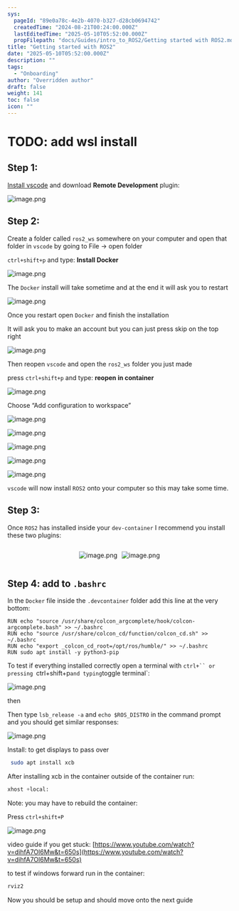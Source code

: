 ```yaml
---
sys:
  pageId: "89e0a78c-4e2b-4070-b327-d28cb0694742"
  createdTime: "2024-08-21T00:24:00.000Z"
  lastEditedTime: "2025-05-10T05:52:00.000Z"
  propFilepath: "docs/Guides/intro_to_ROS2/Getting started with ROS2.md"
title: "Getting started with ROS2"
date: "2025-05-10T05:52:00.000Z"
description: ""
tags:
  - "Onboarding"
author: "Overridden author"
draft: false
weight: 141
toc: false
icon: ""
---
```


# TODO: add wsl install

## Step 1:

[Install vscode](https://code.visualstudio.com/download) and download **Remote Development** plugin:

![image.png](https://prod-files-secure.s3.us-west-2.amazonaws.com/d518164a-d88e-44d1-a4ee-3adb3bd8bce0/efb52993-1881-4a40-b95e-6f020334f022/image.png?X-Amz-Algorithm=AWS4-HMAC-SHA256&X-Amz-Content-Sha256=UNSIGNED-PAYLOAD&X-Amz-Credential=ASIAZI2LB466SMZ34C5T%2F20250526%2Fus-west-2%2Fs3%2Faws4_request&X-Amz-Date=20250526T061349Z&X-Amz-Expires=3600&X-Amz-Security-Token=IQoJb3JpZ2luX2VjEHUaCXVzLXdlc3QtMiJGMEQCIA%2FQvXOjn9VNjjy%2Fmj1827mVtkYCHtEoiyRw43QZ739mAiBYM0MMvjw4QW5yA3XxNkOYh%2BlINz8Hlvpm%2B8okBAlgfyr%2FAwg%2BEAAaDDYzNzQyMzE4MzgwNSIMzXhy8wHYSGJ7ZKgiKtwDtunnC79Av3m39e13Z5y4AgKyDXnVMAfSrrkU6j0UDhzp2IwK9GMk4vxDQrPT4rwczd8lGHWO82l9o05%2BAMRw5ulrFAbJhXTvJqFtPUTK5jsQxAkpXdBe5uqIY8N9zO%2BaClj3fILEFkuS4bZqhz6cFa2hIn1s%2BNnzlp3t3ziJOPu%2FK4n9sB6%2Fq16ilukyx8JPyi5fpaOd8t1uN8qTN1enInw%2BT346Bs%2BSUAI3DCdQTYo%2B9PcS8Zk931BL4gOl4shUyJ1s65aL41mfl%2Ble3AHkpeclJ4lZWQrRoiJtiIIoxysIy6SqYvVmdJpFhfX1%2BlvyRm6PY1QvMe%2FGEPBk0o0WxkxEkpSzt0xlmolngUEyPg5Ho2IQuCmRc6K8T2916AC%2F1D72WgtWDpldPm2W3RnVkmXXq%2FmW9dr7CCyY8YTZ8UGsrXA%2BxnethrUPXoXtoDcNhyUCpGzobVzeIJVlaxqUeE2njcblnY4KuWrcFgPhxM2AIMWt0%2BKwD%2BSqCDiuzJ%2BqtUbyFjiah7IHBYdpcUHJgPLCNfwc0xyikduZPEDy6HvFOMKDNZr27t5EjzPVHio66%2BYDr5QlwRwVBSoQkQcTumNI4JJZkiRwda5Ugixf3b3ladM4qXGDWJoz1mMw7%2BTPwQY6pgFU%2FuvcscKk9YjmBflKHCeaXUK%2FzrgZg69dUXWF9E6o0dz4%2B3xDTPjEO0Pe2Vn%2BEq5oi%2BElhECWZbrYpDlCQZOEa%2FgXy7QGaoCy7nbQlcM8kmdl7w6BLU3%2FIeGOAQ9xh3pi3%2BJh5W9E%2Fg3tWDsrtY2vs4u%2FDE5vdhPIjPca4FnsV%2FSKkavCCkpsMPggu9O55PS%2BsbyngvtJxexRtHv6DsBIxw6aQ1cp&X-Amz-Signature=7339479856c04e9b365b98e60a5bb160764ecf37bc34a638f269ba987f2e7a49&X-Amz-SignedHeaders=host&x-id=GetObject)

## Step 2:

Create a folder called `ros2_ws` somewhere on your computer and open that folder in `vscode` by going to File → open folder 

`ctrl+shift+p` and type: **Install Docker**

![image.png](https://prod-files-secure.s3.us-west-2.amazonaws.com/d518164a-d88e-44d1-a4ee-3adb3bd8bce0/2269dc0e-1cd5-47ff-bceb-c04ad9b2eab0/image.png?X-Amz-Algorithm=AWS4-HMAC-SHA256&X-Amz-Content-Sha256=UNSIGNED-PAYLOAD&X-Amz-Credential=ASIAZI2LB466SMZ34C5T%2F20250526%2Fus-west-2%2Fs3%2Faws4_request&X-Amz-Date=20250526T061349Z&X-Amz-Expires=3600&X-Amz-Security-Token=IQoJb3JpZ2luX2VjEHUaCXVzLXdlc3QtMiJGMEQCIA%2FQvXOjn9VNjjy%2Fmj1827mVtkYCHtEoiyRw43QZ739mAiBYM0MMvjw4QW5yA3XxNkOYh%2BlINz8Hlvpm%2B8okBAlgfyr%2FAwg%2BEAAaDDYzNzQyMzE4MzgwNSIMzXhy8wHYSGJ7ZKgiKtwDtunnC79Av3m39e13Z5y4AgKyDXnVMAfSrrkU6j0UDhzp2IwK9GMk4vxDQrPT4rwczd8lGHWO82l9o05%2BAMRw5ulrFAbJhXTvJqFtPUTK5jsQxAkpXdBe5uqIY8N9zO%2BaClj3fILEFkuS4bZqhz6cFa2hIn1s%2BNnzlp3t3ziJOPu%2FK4n9sB6%2Fq16ilukyx8JPyi5fpaOd8t1uN8qTN1enInw%2BT346Bs%2BSUAI3DCdQTYo%2B9PcS8Zk931BL4gOl4shUyJ1s65aL41mfl%2Ble3AHkpeclJ4lZWQrRoiJtiIIoxysIy6SqYvVmdJpFhfX1%2BlvyRm6PY1QvMe%2FGEPBk0o0WxkxEkpSzt0xlmolngUEyPg5Ho2IQuCmRc6K8T2916AC%2F1D72WgtWDpldPm2W3RnVkmXXq%2FmW9dr7CCyY8YTZ8UGsrXA%2BxnethrUPXoXtoDcNhyUCpGzobVzeIJVlaxqUeE2njcblnY4KuWrcFgPhxM2AIMWt0%2BKwD%2BSqCDiuzJ%2BqtUbyFjiah7IHBYdpcUHJgPLCNfwc0xyikduZPEDy6HvFOMKDNZr27t5EjzPVHio66%2BYDr5QlwRwVBSoQkQcTumNI4JJZkiRwda5Ugixf3b3ladM4qXGDWJoz1mMw7%2BTPwQY6pgFU%2FuvcscKk9YjmBflKHCeaXUK%2FzrgZg69dUXWF9E6o0dz4%2B3xDTPjEO0Pe2Vn%2BEq5oi%2BElhECWZbrYpDlCQZOEa%2FgXy7QGaoCy7nbQlcM8kmdl7w6BLU3%2FIeGOAQ9xh3pi3%2BJh5W9E%2Fg3tWDsrtY2vs4u%2FDE5vdhPIjPca4FnsV%2FSKkavCCkpsMPggu9O55PS%2BsbyngvtJxexRtHv6DsBIxw6aQ1cp&X-Amz-Signature=2cc16e3acdb34bdb3c764ba3f0761d8eebc177aba53e83d9c3b1a5f5e0177869&X-Amz-SignedHeaders=host&x-id=GetObject)

The `Docker` install will take sometime and at the end it will ask you to restart

![image.png](https://prod-files-secure.s3.us-west-2.amazonaws.com/d518164a-d88e-44d1-a4ee-3adb3bd8bce0/ed233f78-be33-4b1f-b89c-9c346c0e961e/image.png?X-Amz-Algorithm=AWS4-HMAC-SHA256&X-Amz-Content-Sha256=UNSIGNED-PAYLOAD&X-Amz-Credential=ASIAZI2LB466SMZ34C5T%2F20250526%2Fus-west-2%2Fs3%2Faws4_request&X-Amz-Date=20250526T061349Z&X-Amz-Expires=3600&X-Amz-Security-Token=IQoJb3JpZ2luX2VjEHUaCXVzLXdlc3QtMiJGMEQCIA%2FQvXOjn9VNjjy%2Fmj1827mVtkYCHtEoiyRw43QZ739mAiBYM0MMvjw4QW5yA3XxNkOYh%2BlINz8Hlvpm%2B8okBAlgfyr%2FAwg%2BEAAaDDYzNzQyMzE4MzgwNSIMzXhy8wHYSGJ7ZKgiKtwDtunnC79Av3m39e13Z5y4AgKyDXnVMAfSrrkU6j0UDhzp2IwK9GMk4vxDQrPT4rwczd8lGHWO82l9o05%2BAMRw5ulrFAbJhXTvJqFtPUTK5jsQxAkpXdBe5uqIY8N9zO%2BaClj3fILEFkuS4bZqhz6cFa2hIn1s%2BNnzlp3t3ziJOPu%2FK4n9sB6%2Fq16ilukyx8JPyi5fpaOd8t1uN8qTN1enInw%2BT346Bs%2BSUAI3DCdQTYo%2B9PcS8Zk931BL4gOl4shUyJ1s65aL41mfl%2Ble3AHkpeclJ4lZWQrRoiJtiIIoxysIy6SqYvVmdJpFhfX1%2BlvyRm6PY1QvMe%2FGEPBk0o0WxkxEkpSzt0xlmolngUEyPg5Ho2IQuCmRc6K8T2916AC%2F1D72WgtWDpldPm2W3RnVkmXXq%2FmW9dr7CCyY8YTZ8UGsrXA%2BxnethrUPXoXtoDcNhyUCpGzobVzeIJVlaxqUeE2njcblnY4KuWrcFgPhxM2AIMWt0%2BKwD%2BSqCDiuzJ%2BqtUbyFjiah7IHBYdpcUHJgPLCNfwc0xyikduZPEDy6HvFOMKDNZr27t5EjzPVHio66%2BYDr5QlwRwVBSoQkQcTumNI4JJZkiRwda5Ugixf3b3ladM4qXGDWJoz1mMw7%2BTPwQY6pgFU%2FuvcscKk9YjmBflKHCeaXUK%2FzrgZg69dUXWF9E6o0dz4%2B3xDTPjEO0Pe2Vn%2BEq5oi%2BElhECWZbrYpDlCQZOEa%2FgXy7QGaoCy7nbQlcM8kmdl7w6BLU3%2FIeGOAQ9xh3pi3%2BJh5W9E%2Fg3tWDsrtY2vs4u%2FDE5vdhPIjPca4FnsV%2FSKkavCCkpsMPggu9O55PS%2BsbyngvtJxexRtHv6DsBIxw6aQ1cp&X-Amz-Signature=19f6cb6982edf097f8e4d1fc7c3e5721aca8b5a288fd3799aa1dddb7ac261e97&X-Amz-SignedHeaders=host&x-id=GetObject)

Once you restart open `Docker` and finish the installation

It will ask you to make an account but you can just press skip on the top right

![image.png](https://prod-files-secure.s3.us-west-2.amazonaws.com/d518164a-d88e-44d1-a4ee-3adb3bd8bce0/21010ad9-1659-4fd9-9f59-9932a09b2a3d/image.png?X-Amz-Algorithm=AWS4-HMAC-SHA256&X-Amz-Content-Sha256=UNSIGNED-PAYLOAD&X-Amz-Credential=ASIAZI2LB466SMZ34C5T%2F20250526%2Fus-west-2%2Fs3%2Faws4_request&X-Amz-Date=20250526T061349Z&X-Amz-Expires=3600&X-Amz-Security-Token=IQoJb3JpZ2luX2VjEHUaCXVzLXdlc3QtMiJGMEQCIA%2FQvXOjn9VNjjy%2Fmj1827mVtkYCHtEoiyRw43QZ739mAiBYM0MMvjw4QW5yA3XxNkOYh%2BlINz8Hlvpm%2B8okBAlgfyr%2FAwg%2BEAAaDDYzNzQyMzE4MzgwNSIMzXhy8wHYSGJ7ZKgiKtwDtunnC79Av3m39e13Z5y4AgKyDXnVMAfSrrkU6j0UDhzp2IwK9GMk4vxDQrPT4rwczd8lGHWO82l9o05%2BAMRw5ulrFAbJhXTvJqFtPUTK5jsQxAkpXdBe5uqIY8N9zO%2BaClj3fILEFkuS4bZqhz6cFa2hIn1s%2BNnzlp3t3ziJOPu%2FK4n9sB6%2Fq16ilukyx8JPyi5fpaOd8t1uN8qTN1enInw%2BT346Bs%2BSUAI3DCdQTYo%2B9PcS8Zk931BL4gOl4shUyJ1s65aL41mfl%2Ble3AHkpeclJ4lZWQrRoiJtiIIoxysIy6SqYvVmdJpFhfX1%2BlvyRm6PY1QvMe%2FGEPBk0o0WxkxEkpSzt0xlmolngUEyPg5Ho2IQuCmRc6K8T2916AC%2F1D72WgtWDpldPm2W3RnVkmXXq%2FmW9dr7CCyY8YTZ8UGsrXA%2BxnethrUPXoXtoDcNhyUCpGzobVzeIJVlaxqUeE2njcblnY4KuWrcFgPhxM2AIMWt0%2BKwD%2BSqCDiuzJ%2BqtUbyFjiah7IHBYdpcUHJgPLCNfwc0xyikduZPEDy6HvFOMKDNZr27t5EjzPVHio66%2BYDr5QlwRwVBSoQkQcTumNI4JJZkiRwda5Ugixf3b3ladM4qXGDWJoz1mMw7%2BTPwQY6pgFU%2FuvcscKk9YjmBflKHCeaXUK%2FzrgZg69dUXWF9E6o0dz4%2B3xDTPjEO0Pe2Vn%2BEq5oi%2BElhECWZbrYpDlCQZOEa%2FgXy7QGaoCy7nbQlcM8kmdl7w6BLU3%2FIeGOAQ9xh3pi3%2BJh5W9E%2Fg3tWDsrtY2vs4u%2FDE5vdhPIjPca4FnsV%2FSKkavCCkpsMPggu9O55PS%2BsbyngvtJxexRtHv6DsBIxw6aQ1cp&X-Amz-Signature=274db47704063a9cc8e7408c115b0b68a7c2418c7d7b94c5590bf368d67e2452&X-Amz-SignedHeaders=host&x-id=GetObject)

Then reopen `vscode` and open the `ros2_ws` folder you just made

press `ctrl+shift+p` and type: **reopen in container**

![image.png](https://prod-files-secure.s3.us-west-2.amazonaws.com/d518164a-d88e-44d1-a4ee-3adb3bd8bce0/4e93b8c2-41ad-488c-8095-c74205196118/image.png?X-Amz-Algorithm=AWS4-HMAC-SHA256&X-Amz-Content-Sha256=UNSIGNED-PAYLOAD&X-Amz-Credential=ASIAZI2LB466SMZ34C5T%2F20250526%2Fus-west-2%2Fs3%2Faws4_request&X-Amz-Date=20250526T061349Z&X-Amz-Expires=3600&X-Amz-Security-Token=IQoJb3JpZ2luX2VjEHUaCXVzLXdlc3QtMiJGMEQCIA%2FQvXOjn9VNjjy%2Fmj1827mVtkYCHtEoiyRw43QZ739mAiBYM0MMvjw4QW5yA3XxNkOYh%2BlINz8Hlvpm%2B8okBAlgfyr%2FAwg%2BEAAaDDYzNzQyMzE4MzgwNSIMzXhy8wHYSGJ7ZKgiKtwDtunnC79Av3m39e13Z5y4AgKyDXnVMAfSrrkU6j0UDhzp2IwK9GMk4vxDQrPT4rwczd8lGHWO82l9o05%2BAMRw5ulrFAbJhXTvJqFtPUTK5jsQxAkpXdBe5uqIY8N9zO%2BaClj3fILEFkuS4bZqhz6cFa2hIn1s%2BNnzlp3t3ziJOPu%2FK4n9sB6%2Fq16ilukyx8JPyi5fpaOd8t1uN8qTN1enInw%2BT346Bs%2BSUAI3DCdQTYo%2B9PcS8Zk931BL4gOl4shUyJ1s65aL41mfl%2Ble3AHkpeclJ4lZWQrRoiJtiIIoxysIy6SqYvVmdJpFhfX1%2BlvyRm6PY1QvMe%2FGEPBk0o0WxkxEkpSzt0xlmolngUEyPg5Ho2IQuCmRc6K8T2916AC%2F1D72WgtWDpldPm2W3RnVkmXXq%2FmW9dr7CCyY8YTZ8UGsrXA%2BxnethrUPXoXtoDcNhyUCpGzobVzeIJVlaxqUeE2njcblnY4KuWrcFgPhxM2AIMWt0%2BKwD%2BSqCDiuzJ%2BqtUbyFjiah7IHBYdpcUHJgPLCNfwc0xyikduZPEDy6HvFOMKDNZr27t5EjzPVHio66%2BYDr5QlwRwVBSoQkQcTumNI4JJZkiRwda5Ugixf3b3ladM4qXGDWJoz1mMw7%2BTPwQY6pgFU%2FuvcscKk9YjmBflKHCeaXUK%2FzrgZg69dUXWF9E6o0dz4%2B3xDTPjEO0Pe2Vn%2BEq5oi%2BElhECWZbrYpDlCQZOEa%2FgXy7QGaoCy7nbQlcM8kmdl7w6BLU3%2FIeGOAQ9xh3pi3%2BJh5W9E%2Fg3tWDsrtY2vs4u%2FDE5vdhPIjPca4FnsV%2FSKkavCCkpsMPggu9O55PS%2BsbyngvtJxexRtHv6DsBIxw6aQ1cp&X-Amz-Signature=89e3af8950fc03f0ffb979e7062744e536198509b54bbe0b32613fe861f29690&X-Amz-SignedHeaders=host&x-id=GetObject)

Choose “Add configuration to workspace”

![image.png](https://prod-files-secure.s3.us-west-2.amazonaws.com/d518164a-d88e-44d1-a4ee-3adb3bd8bce0/9560b282-5060-4989-ba37-97e7b2c22476/image.png?X-Amz-Algorithm=AWS4-HMAC-SHA256&X-Amz-Content-Sha256=UNSIGNED-PAYLOAD&X-Amz-Credential=ASIAZI2LB466SMZ34C5T%2F20250526%2Fus-west-2%2Fs3%2Faws4_request&X-Amz-Date=20250526T061349Z&X-Amz-Expires=3600&X-Amz-Security-Token=IQoJb3JpZ2luX2VjEHUaCXVzLXdlc3QtMiJGMEQCIA%2FQvXOjn9VNjjy%2Fmj1827mVtkYCHtEoiyRw43QZ739mAiBYM0MMvjw4QW5yA3XxNkOYh%2BlINz8Hlvpm%2B8okBAlgfyr%2FAwg%2BEAAaDDYzNzQyMzE4MzgwNSIMzXhy8wHYSGJ7ZKgiKtwDtunnC79Av3m39e13Z5y4AgKyDXnVMAfSrrkU6j0UDhzp2IwK9GMk4vxDQrPT4rwczd8lGHWO82l9o05%2BAMRw5ulrFAbJhXTvJqFtPUTK5jsQxAkpXdBe5uqIY8N9zO%2BaClj3fILEFkuS4bZqhz6cFa2hIn1s%2BNnzlp3t3ziJOPu%2FK4n9sB6%2Fq16ilukyx8JPyi5fpaOd8t1uN8qTN1enInw%2BT346Bs%2BSUAI3DCdQTYo%2B9PcS8Zk931BL4gOl4shUyJ1s65aL41mfl%2Ble3AHkpeclJ4lZWQrRoiJtiIIoxysIy6SqYvVmdJpFhfX1%2BlvyRm6PY1QvMe%2FGEPBk0o0WxkxEkpSzt0xlmolngUEyPg5Ho2IQuCmRc6K8T2916AC%2F1D72WgtWDpldPm2W3RnVkmXXq%2FmW9dr7CCyY8YTZ8UGsrXA%2BxnethrUPXoXtoDcNhyUCpGzobVzeIJVlaxqUeE2njcblnY4KuWrcFgPhxM2AIMWt0%2BKwD%2BSqCDiuzJ%2BqtUbyFjiah7IHBYdpcUHJgPLCNfwc0xyikduZPEDy6HvFOMKDNZr27t5EjzPVHio66%2BYDr5QlwRwVBSoQkQcTumNI4JJZkiRwda5Ugixf3b3ladM4qXGDWJoz1mMw7%2BTPwQY6pgFU%2FuvcscKk9YjmBflKHCeaXUK%2FzrgZg69dUXWF9E6o0dz4%2B3xDTPjEO0Pe2Vn%2BEq5oi%2BElhECWZbrYpDlCQZOEa%2FgXy7QGaoCy7nbQlcM8kmdl7w6BLU3%2FIeGOAQ9xh3pi3%2BJh5W9E%2Fg3tWDsrtY2vs4u%2FDE5vdhPIjPca4FnsV%2FSKkavCCkpsMPggu9O55PS%2BsbyngvtJxexRtHv6DsBIxw6aQ1cp&X-Amz-Signature=348f3c43c19f6c5e45c7ac35dff87b7e91be6e944665ff976777474d9e14bb5d&X-Amz-SignedHeaders=host&x-id=GetObject)

![image.png](https://prod-files-secure.s3.us-west-2.amazonaws.com/d518164a-d88e-44d1-a4ee-3adb3bd8bce0/2ee63f81-886b-48e8-a553-dc6e5eac99e4/image.png?X-Amz-Algorithm=AWS4-HMAC-SHA256&X-Amz-Content-Sha256=UNSIGNED-PAYLOAD&X-Amz-Credential=ASIAZI2LB466SMZ34C5T%2F20250526%2Fus-west-2%2Fs3%2Faws4_request&X-Amz-Date=20250526T061349Z&X-Amz-Expires=3600&X-Amz-Security-Token=IQoJb3JpZ2luX2VjEHUaCXVzLXdlc3QtMiJGMEQCIA%2FQvXOjn9VNjjy%2Fmj1827mVtkYCHtEoiyRw43QZ739mAiBYM0MMvjw4QW5yA3XxNkOYh%2BlINz8Hlvpm%2B8okBAlgfyr%2FAwg%2BEAAaDDYzNzQyMzE4MzgwNSIMzXhy8wHYSGJ7ZKgiKtwDtunnC79Av3m39e13Z5y4AgKyDXnVMAfSrrkU6j0UDhzp2IwK9GMk4vxDQrPT4rwczd8lGHWO82l9o05%2BAMRw5ulrFAbJhXTvJqFtPUTK5jsQxAkpXdBe5uqIY8N9zO%2BaClj3fILEFkuS4bZqhz6cFa2hIn1s%2BNnzlp3t3ziJOPu%2FK4n9sB6%2Fq16ilukyx8JPyi5fpaOd8t1uN8qTN1enInw%2BT346Bs%2BSUAI3DCdQTYo%2B9PcS8Zk931BL4gOl4shUyJ1s65aL41mfl%2Ble3AHkpeclJ4lZWQrRoiJtiIIoxysIy6SqYvVmdJpFhfX1%2BlvyRm6PY1QvMe%2FGEPBk0o0WxkxEkpSzt0xlmolngUEyPg5Ho2IQuCmRc6K8T2916AC%2F1D72WgtWDpldPm2W3RnVkmXXq%2FmW9dr7CCyY8YTZ8UGsrXA%2BxnethrUPXoXtoDcNhyUCpGzobVzeIJVlaxqUeE2njcblnY4KuWrcFgPhxM2AIMWt0%2BKwD%2BSqCDiuzJ%2BqtUbyFjiah7IHBYdpcUHJgPLCNfwc0xyikduZPEDy6HvFOMKDNZr27t5EjzPVHio66%2BYDr5QlwRwVBSoQkQcTumNI4JJZkiRwda5Ugixf3b3ladM4qXGDWJoz1mMw7%2BTPwQY6pgFU%2FuvcscKk9YjmBflKHCeaXUK%2FzrgZg69dUXWF9E6o0dz4%2B3xDTPjEO0Pe2Vn%2BEq5oi%2BElhECWZbrYpDlCQZOEa%2FgXy7QGaoCy7nbQlcM8kmdl7w6BLU3%2FIeGOAQ9xh3pi3%2BJh5W9E%2Fg3tWDsrtY2vs4u%2FDE5vdhPIjPca4FnsV%2FSKkavCCkpsMPggu9O55PS%2BsbyngvtJxexRtHv6DsBIxw6aQ1cp&X-Amz-Signature=ce21d2c4737a730cab687b8e64e53297909f0af113a29fb201193b5dbf4bd2e2&X-Amz-SignedHeaders=host&x-id=GetObject)

![image.png](https://prod-files-secure.s3.us-west-2.amazonaws.com/d518164a-d88e-44d1-a4ee-3adb3bd8bce0/ae1580b2-b048-407e-aed9-b584224a7a04/image.png?X-Amz-Algorithm=AWS4-HMAC-SHA256&X-Amz-Content-Sha256=UNSIGNED-PAYLOAD&X-Amz-Credential=ASIAZI2LB466SMZ34C5T%2F20250526%2Fus-west-2%2Fs3%2Faws4_request&X-Amz-Date=20250526T061349Z&X-Amz-Expires=3600&X-Amz-Security-Token=IQoJb3JpZ2luX2VjEHUaCXVzLXdlc3QtMiJGMEQCIA%2FQvXOjn9VNjjy%2Fmj1827mVtkYCHtEoiyRw43QZ739mAiBYM0MMvjw4QW5yA3XxNkOYh%2BlINz8Hlvpm%2B8okBAlgfyr%2FAwg%2BEAAaDDYzNzQyMzE4MzgwNSIMzXhy8wHYSGJ7ZKgiKtwDtunnC79Av3m39e13Z5y4AgKyDXnVMAfSrrkU6j0UDhzp2IwK9GMk4vxDQrPT4rwczd8lGHWO82l9o05%2BAMRw5ulrFAbJhXTvJqFtPUTK5jsQxAkpXdBe5uqIY8N9zO%2BaClj3fILEFkuS4bZqhz6cFa2hIn1s%2BNnzlp3t3ziJOPu%2FK4n9sB6%2Fq16ilukyx8JPyi5fpaOd8t1uN8qTN1enInw%2BT346Bs%2BSUAI3DCdQTYo%2B9PcS8Zk931BL4gOl4shUyJ1s65aL41mfl%2Ble3AHkpeclJ4lZWQrRoiJtiIIoxysIy6SqYvVmdJpFhfX1%2BlvyRm6PY1QvMe%2FGEPBk0o0WxkxEkpSzt0xlmolngUEyPg5Ho2IQuCmRc6K8T2916AC%2F1D72WgtWDpldPm2W3RnVkmXXq%2FmW9dr7CCyY8YTZ8UGsrXA%2BxnethrUPXoXtoDcNhyUCpGzobVzeIJVlaxqUeE2njcblnY4KuWrcFgPhxM2AIMWt0%2BKwD%2BSqCDiuzJ%2BqtUbyFjiah7IHBYdpcUHJgPLCNfwc0xyikduZPEDy6HvFOMKDNZr27t5EjzPVHio66%2BYDr5QlwRwVBSoQkQcTumNI4JJZkiRwda5Ugixf3b3ladM4qXGDWJoz1mMw7%2BTPwQY6pgFU%2FuvcscKk9YjmBflKHCeaXUK%2FzrgZg69dUXWF9E6o0dz4%2B3xDTPjEO0Pe2Vn%2BEq5oi%2BElhECWZbrYpDlCQZOEa%2FgXy7QGaoCy7nbQlcM8kmdl7w6BLU3%2FIeGOAQ9xh3pi3%2BJh5W9E%2Fg3tWDsrtY2vs4u%2FDE5vdhPIjPca4FnsV%2FSKkavCCkpsMPggu9O55PS%2BsbyngvtJxexRtHv6DsBIxw6aQ1cp&X-Amz-Signature=39813e2179e80a78da1feb14f1dcc774d3d555a134333363c2824cc03b6fe4dd&X-Amz-SignedHeaders=host&x-id=GetObject)

![image.png](https://prod-files-secure.s3.us-west-2.amazonaws.com/d518164a-d88e-44d1-a4ee-3adb3bd8bce0/53255b28-f75e-430f-b9e3-c0ac8577e42b/image.png?X-Amz-Algorithm=AWS4-HMAC-SHA256&X-Amz-Content-Sha256=UNSIGNED-PAYLOAD&X-Amz-Credential=ASIAZI2LB466SMZ34C5T%2F20250526%2Fus-west-2%2Fs3%2Faws4_request&X-Amz-Date=20250526T061349Z&X-Amz-Expires=3600&X-Amz-Security-Token=IQoJb3JpZ2luX2VjEHUaCXVzLXdlc3QtMiJGMEQCIA%2FQvXOjn9VNjjy%2Fmj1827mVtkYCHtEoiyRw43QZ739mAiBYM0MMvjw4QW5yA3XxNkOYh%2BlINz8Hlvpm%2B8okBAlgfyr%2FAwg%2BEAAaDDYzNzQyMzE4MzgwNSIMzXhy8wHYSGJ7ZKgiKtwDtunnC79Av3m39e13Z5y4AgKyDXnVMAfSrrkU6j0UDhzp2IwK9GMk4vxDQrPT4rwczd8lGHWO82l9o05%2BAMRw5ulrFAbJhXTvJqFtPUTK5jsQxAkpXdBe5uqIY8N9zO%2BaClj3fILEFkuS4bZqhz6cFa2hIn1s%2BNnzlp3t3ziJOPu%2FK4n9sB6%2Fq16ilukyx8JPyi5fpaOd8t1uN8qTN1enInw%2BT346Bs%2BSUAI3DCdQTYo%2B9PcS8Zk931BL4gOl4shUyJ1s65aL41mfl%2Ble3AHkpeclJ4lZWQrRoiJtiIIoxysIy6SqYvVmdJpFhfX1%2BlvyRm6PY1QvMe%2FGEPBk0o0WxkxEkpSzt0xlmolngUEyPg5Ho2IQuCmRc6K8T2916AC%2F1D72WgtWDpldPm2W3RnVkmXXq%2FmW9dr7CCyY8YTZ8UGsrXA%2BxnethrUPXoXtoDcNhyUCpGzobVzeIJVlaxqUeE2njcblnY4KuWrcFgPhxM2AIMWt0%2BKwD%2BSqCDiuzJ%2BqtUbyFjiah7IHBYdpcUHJgPLCNfwc0xyikduZPEDy6HvFOMKDNZr27t5EjzPVHio66%2BYDr5QlwRwVBSoQkQcTumNI4JJZkiRwda5Ugixf3b3ladM4qXGDWJoz1mMw7%2BTPwQY6pgFU%2FuvcscKk9YjmBflKHCeaXUK%2FzrgZg69dUXWF9E6o0dz4%2B3xDTPjEO0Pe2Vn%2BEq5oi%2BElhECWZbrYpDlCQZOEa%2FgXy7QGaoCy7nbQlcM8kmdl7w6BLU3%2FIeGOAQ9xh3pi3%2BJh5W9E%2Fg3tWDsrtY2vs4u%2FDE5vdhPIjPca4FnsV%2FSKkavCCkpsMPggu9O55PS%2BsbyngvtJxexRtHv6DsBIxw6aQ1cp&X-Amz-Signature=f8d3fe6681ed83677d3ea55453ab62f81baeb9bf4f86d005b672b7f6a75ef843&X-Amz-SignedHeaders=host&x-id=GetObject)

![image.png](https://prod-files-secure.s3.us-west-2.amazonaws.com/d518164a-d88e-44d1-a4ee-3adb3bd8bce0/7c562767-5af9-4ffb-97d1-327bcdf4ee00/image.png?X-Amz-Algorithm=AWS4-HMAC-SHA256&X-Amz-Content-Sha256=UNSIGNED-PAYLOAD&X-Amz-Credential=ASIAZI2LB466SMZ34C5T%2F20250526%2Fus-west-2%2Fs3%2Faws4_request&X-Amz-Date=20250526T061349Z&X-Amz-Expires=3600&X-Amz-Security-Token=IQoJb3JpZ2luX2VjEHUaCXVzLXdlc3QtMiJGMEQCIA%2FQvXOjn9VNjjy%2Fmj1827mVtkYCHtEoiyRw43QZ739mAiBYM0MMvjw4QW5yA3XxNkOYh%2BlINz8Hlvpm%2B8okBAlgfyr%2FAwg%2BEAAaDDYzNzQyMzE4MzgwNSIMzXhy8wHYSGJ7ZKgiKtwDtunnC79Av3m39e13Z5y4AgKyDXnVMAfSrrkU6j0UDhzp2IwK9GMk4vxDQrPT4rwczd8lGHWO82l9o05%2BAMRw5ulrFAbJhXTvJqFtPUTK5jsQxAkpXdBe5uqIY8N9zO%2BaClj3fILEFkuS4bZqhz6cFa2hIn1s%2BNnzlp3t3ziJOPu%2FK4n9sB6%2Fq16ilukyx8JPyi5fpaOd8t1uN8qTN1enInw%2BT346Bs%2BSUAI3DCdQTYo%2B9PcS8Zk931BL4gOl4shUyJ1s65aL41mfl%2Ble3AHkpeclJ4lZWQrRoiJtiIIoxysIy6SqYvVmdJpFhfX1%2BlvyRm6PY1QvMe%2FGEPBk0o0WxkxEkpSzt0xlmolngUEyPg5Ho2IQuCmRc6K8T2916AC%2F1D72WgtWDpldPm2W3RnVkmXXq%2FmW9dr7CCyY8YTZ8UGsrXA%2BxnethrUPXoXtoDcNhyUCpGzobVzeIJVlaxqUeE2njcblnY4KuWrcFgPhxM2AIMWt0%2BKwD%2BSqCDiuzJ%2BqtUbyFjiah7IHBYdpcUHJgPLCNfwc0xyikduZPEDy6HvFOMKDNZr27t5EjzPVHio66%2BYDr5QlwRwVBSoQkQcTumNI4JJZkiRwda5Ugixf3b3ladM4qXGDWJoz1mMw7%2BTPwQY6pgFU%2FuvcscKk9YjmBflKHCeaXUK%2FzrgZg69dUXWF9E6o0dz4%2B3xDTPjEO0Pe2Vn%2BEq5oi%2BElhECWZbrYpDlCQZOEa%2FgXy7QGaoCy7nbQlcM8kmdl7w6BLU3%2FIeGOAQ9xh3pi3%2BJh5W9E%2Fg3tWDsrtY2vs4u%2FDE5vdhPIjPca4FnsV%2FSKkavCCkpsMPggu9O55PS%2BsbyngvtJxexRtHv6DsBIxw6aQ1cp&X-Amz-Signature=52c87e120c9d2c99329fc55fc91cc0a813e03a62eddf417d349705029db5b14b&X-Amz-SignedHeaders=host&x-id=GetObject)

`vscode` will now install `ROS2` onto your computer so this may take some time.

## Step 3:

Once `ROS2` has installed inside your `dev-container` I recommend you install these two plugins:

<div style="display: flex;flex-direction: row; column-gap:10px; max-width: 630px;justify-content: center;">
<div>

![image.png](https://prod-files-secure.s3.us-west-2.amazonaws.com/d518164a-d88e-44d1-a4ee-3adb3bd8bce0/3fc3d550-5a54-4ba1-ba6b-faa01cdb7369/image.png?X-Amz-Algorithm=AWS4-HMAC-SHA256&X-Amz-Content-Sha256=UNSIGNED-PAYLOAD&X-Amz-Credential=ASIAZI2LB466ZXZ2C34F%2F20250526%2Fus-west-2%2Fs3%2Faws4_request&X-Amz-Date=20250526T061353Z&X-Amz-Expires=3600&X-Amz-Security-Token=IQoJb3JpZ2luX2VjEHQaCXVzLXdlc3QtMiJIMEYCIQDK5QY%2B3nKYAPIBUqkrP4ZtFO1ZcuQFTjUgZD%2B11gCC1gIhAKYR2t8CXp7mOK8PW5TnMMI7ddYDJ1SBQNhx%2BSfMB685Kv8DCD0QABoMNjM3NDIzMTgzODA1Igy146OD5vJRY8tEwBAq3AObmTGyRy9sPV4QzTGMFWpRCTYZSMTF9CLglNwmNXMVFhA4TGfEqEOjNW1E2isRNl989lPuTZs%2FycOAZst46z3Yam5XwSh%2F%2BABTGYzySnXqvi1CRm3omJwX6wVMD%2FX3aCL8MFkrcH6MNBiqVbFObOADNWiBcBduT%2BPsgfPsZXuK1MgvLV5lfBl8iGKAdUUzJf%2BmHT2vzoyYrv%2F%2BGEWsaCHl%2FCxJ9pXA0jckJB%2BaBRLOVA9pdQHnucZg0tIQgkzgZyiy1TzqFV%2FgeQNQMG4BBmMQ7I22Eci1nyi%2FZ7wq2obpHonK7QcR%2FyV1lfOOMWVR3w8t2eqTtRPXmxUX1QZFRe6F76FSnifC4qmiUWVNKVh37P%2FKis0zUisZgoZf79NjtWwma8Co%2B36YngEKc9ghosNYiOrIv03YCazvA4FraHMo1wTgSIDvYVQOKYSx2xUJ7D5zL%2B%2FjTSkdB%2FB%2BCgWeVIhEyc9x1wKDBXfhDjWT3qMwAbqJ1oW1yIEjnuuXcsSDM617WJtpEXBkrGMkjFkhvSRXCgVPwwtdl%2FRkJ%2BNUDP96LWOGqoQkL5K3zJ2SokVEYNfvpm1DTa7jaK5mVi7z1QwrVO5lmyuftoFkp6tTopFgstGioo1kfkQXwsj2%2BDDSz8%2FBBjqkARWFR2O%2FfS4260D0xwMkgT7QCBYBVogq5CYL7lAtpz7C3iwd8QVLU%2FAcuhRJw2XW41Dn4ksWFL5CLLtY0FmuYNCP7lBtaECL5T0GLjdB26vgL%2FJwHgBGqzyIGUxL%2BwwSFrWCslWiiARGifYpmCcLlgXRXhwF8DruWwStarzTC9QA9hPvLeBiIO%2FyZkYTyDhRpZI9PsWqP2Mu7bmEQiVVJlBavzCA&X-Amz-Signature=7b7637acc9aed22bb41d20df5eb9ed5ecec870293e2dbe5d365a6519f54f43d5&X-Amz-SignedHeaders=host&x-id=GetObject)

</div>
<div>

![image.png](https://prod-files-secure.s3.us-west-2.amazonaws.com/d518164a-d88e-44d1-a4ee-3adb3bd8bce0/d994cc66-13c2-4093-a5a3-f84cf4601a82/image.png?X-Amz-Algorithm=AWS4-HMAC-SHA256&X-Amz-Content-Sha256=UNSIGNED-PAYLOAD&X-Amz-Credential=ASIAZI2LB4667OY2BTRS%2F20250526%2Fus-west-2%2Fs3%2Faws4_request&X-Amz-Date=20250526T061357Z&X-Amz-Expires=3600&X-Amz-Security-Token=IQoJb3JpZ2luX2VjEHIaCXVzLXdlc3QtMiJHMEUCIBBIC1%2FlinnN5YkGPnW8OT6b%2FTldHBTpTzIIMXtvwCr%2FAiEA2PzPm6neQFTfozBuftLBMW6sRj1adnnaG9zaPmvT7Owq%2FwMIOxAAGgw2Mzc0MjMxODM4MDUiDJazzMkOHmkzTHhoAircA%2BrArz1pr2XxjAEa046uo%2F8Gs3c5CtZuNuUIRRpxWTokDbEm%2Fep8%2B9S3ULu4GdgQdcvH8Z1NuQPnQJGljmlf4AUoLluupi1haoowerEJKEXpPXosDpSRikhaMJ%2B19NMbj4GnoozzDxbeTc0zELc6Le8fnf6f31Pc8BpZtxinrqJnKh6mmu%2FZ0JVvbDNqF82%2FNSK8QaOqpeC19Hpbv7b9hgGMMnym8INUn3i22%2FVCOpGbepDg9AcbHUNHJq4Lc27PxjDgj8%2Ff2P4ONgpGIWFDHGMcz0Qko92iMd8DbTw1thTsk2zK%2BCfRr4qin2qkfqJYVcyz5bPbJ048aEXJtwC4ZwFVQovNrP2zWLTHLBnkDx3oI%2FcyfNvM3PGPWPNZP%2FMDt71w1cshFPdxdtAyJKeHX8DvU8WAZjcfwcF22GaomYiIc0n9MO7pxRMaBtPb3leyaPjUQQtpUgtj5buZlLj7TX1yOZaczJBGz%2BaaNZyjiJ1mkD73jpCTQx9iSeiiU7I%2BiQ4fUK5Ppg%2FW8mSYdF2RxpYXLFNXtXzTbOSZA%2FT9UrrwBhcr5qRV9P7FeyO4KPCf5ynHiyGbaVd9xJjwGMOvrwoEVyLmweuhhnzTmT9%2FDVSSkxEpZYjxc%2B2I8o%2F1MMWez8EGOqUBwLtWgUiP%2BgCVCZs7641JeP9f35PQLrD2Z3kjdWe5iDxWa9hd3Z9mbx63QPnkfUCJ4aVeFvzlWlms0ibvNHYMrRozGkcAeJWMUsSb4u7Q7GdgkdIWLYD6p0Oube2QGDwnoSo5WG%2FlWGXEoJVBfBLZ3k7Y%2BzJ9CJwtkBF5IABXKgqNQtjHOvhJmXIlfoU%2FD1LkFfydZP1bC6xeYxS9kim1ZA3zbRpa&X-Amz-Signature=b8b248a9708d9a2c9542d1d57504ad7743ea44ebbb427e8c3caa7d37003904f6&X-Amz-SignedHeaders=host&x-id=GetObject)

</div>
</div>

## Step 4: add to `.bashrc`

In the `Docker` file inside the `.devcontainer` folder add this line at the very bottom: 

```docker
RUN echo "source /usr/share/colcon_argcomplete/hook/colcon-argcomplete.bash" >> ~/.bashrc
RUN echo "source /usr/share/colcon_cd/function/colcon_cd.sh" >> ~/.bashrc
RUN echo "export _colcon_cd_root=/opt/ros/humble/" >> ~/.bashrc
RUN sudo apt install -y python3-pip 
```

To test if everything installed correctly open a terminal with `ctrl+`` or pressing `ctrl+shift+p` and typing `toggle terminal`:

![image.png](https://prod-files-secure.s3.us-west-2.amazonaws.com/d518164a-d88e-44d1-a4ee-3adb3bd8bce0/6a4943d8-b04e-4c02-9a58-775f3384d1a5/image.png?X-Amz-Algorithm=AWS4-HMAC-SHA256&X-Amz-Content-Sha256=UNSIGNED-PAYLOAD&X-Amz-Credential=ASIAZI2LB466SMZ34C5T%2F20250526%2Fus-west-2%2Fs3%2Faws4_request&X-Amz-Date=20250526T061349Z&X-Amz-Expires=3600&X-Amz-Security-Token=IQoJb3JpZ2luX2VjEHUaCXVzLXdlc3QtMiJGMEQCIA%2FQvXOjn9VNjjy%2Fmj1827mVtkYCHtEoiyRw43QZ739mAiBYM0MMvjw4QW5yA3XxNkOYh%2BlINz8Hlvpm%2B8okBAlgfyr%2FAwg%2BEAAaDDYzNzQyMzE4MzgwNSIMzXhy8wHYSGJ7ZKgiKtwDtunnC79Av3m39e13Z5y4AgKyDXnVMAfSrrkU6j0UDhzp2IwK9GMk4vxDQrPT4rwczd8lGHWO82l9o05%2BAMRw5ulrFAbJhXTvJqFtPUTK5jsQxAkpXdBe5uqIY8N9zO%2BaClj3fILEFkuS4bZqhz6cFa2hIn1s%2BNnzlp3t3ziJOPu%2FK4n9sB6%2Fq16ilukyx8JPyi5fpaOd8t1uN8qTN1enInw%2BT346Bs%2BSUAI3DCdQTYo%2B9PcS8Zk931BL4gOl4shUyJ1s65aL41mfl%2Ble3AHkpeclJ4lZWQrRoiJtiIIoxysIy6SqYvVmdJpFhfX1%2BlvyRm6PY1QvMe%2FGEPBk0o0WxkxEkpSzt0xlmolngUEyPg5Ho2IQuCmRc6K8T2916AC%2F1D72WgtWDpldPm2W3RnVkmXXq%2FmW9dr7CCyY8YTZ8UGsrXA%2BxnethrUPXoXtoDcNhyUCpGzobVzeIJVlaxqUeE2njcblnY4KuWrcFgPhxM2AIMWt0%2BKwD%2BSqCDiuzJ%2BqtUbyFjiah7IHBYdpcUHJgPLCNfwc0xyikduZPEDy6HvFOMKDNZr27t5EjzPVHio66%2BYDr5QlwRwVBSoQkQcTumNI4JJZkiRwda5Ugixf3b3ladM4qXGDWJoz1mMw7%2BTPwQY6pgFU%2FuvcscKk9YjmBflKHCeaXUK%2FzrgZg69dUXWF9E6o0dz4%2B3xDTPjEO0Pe2Vn%2BEq5oi%2BElhECWZbrYpDlCQZOEa%2FgXy7QGaoCy7nbQlcM8kmdl7w6BLU3%2FIeGOAQ9xh3pi3%2BJh5W9E%2Fg3tWDsrtY2vs4u%2FDE5vdhPIjPca4FnsV%2FSKkavCCkpsMPggu9O55PS%2BsbyngvtJxexRtHv6DsBIxw6aQ1cp&X-Amz-Signature=97eaa999092465b50ab9c3b9127324700eae88e6f2516fe66b3519d516295a11&X-Amz-SignedHeaders=host&x-id=GetObject)

then 

Then type `lsb_release -a` and `echo $ROS_DISTRO` in the command prompt and you should get similar responses:

![image.png](https://prod-files-secure.s3.us-west-2.amazonaws.com/d518164a-d88e-44d1-a4ee-3adb3bd8bce0/3e635dec-a805-4e85-8b9e-d000e5b71a4e/image.png?X-Amz-Algorithm=AWS4-HMAC-SHA256&X-Amz-Content-Sha256=UNSIGNED-PAYLOAD&X-Amz-Credential=ASIAZI2LB466SMZ34C5T%2F20250526%2Fus-west-2%2Fs3%2Faws4_request&X-Amz-Date=20250526T061349Z&X-Amz-Expires=3600&X-Amz-Security-Token=IQoJb3JpZ2luX2VjEHUaCXVzLXdlc3QtMiJGMEQCIA%2FQvXOjn9VNjjy%2Fmj1827mVtkYCHtEoiyRw43QZ739mAiBYM0MMvjw4QW5yA3XxNkOYh%2BlINz8Hlvpm%2B8okBAlgfyr%2FAwg%2BEAAaDDYzNzQyMzE4MzgwNSIMzXhy8wHYSGJ7ZKgiKtwDtunnC79Av3m39e13Z5y4AgKyDXnVMAfSrrkU6j0UDhzp2IwK9GMk4vxDQrPT4rwczd8lGHWO82l9o05%2BAMRw5ulrFAbJhXTvJqFtPUTK5jsQxAkpXdBe5uqIY8N9zO%2BaClj3fILEFkuS4bZqhz6cFa2hIn1s%2BNnzlp3t3ziJOPu%2FK4n9sB6%2Fq16ilukyx8JPyi5fpaOd8t1uN8qTN1enInw%2BT346Bs%2BSUAI3DCdQTYo%2B9PcS8Zk931BL4gOl4shUyJ1s65aL41mfl%2Ble3AHkpeclJ4lZWQrRoiJtiIIoxysIy6SqYvVmdJpFhfX1%2BlvyRm6PY1QvMe%2FGEPBk0o0WxkxEkpSzt0xlmolngUEyPg5Ho2IQuCmRc6K8T2916AC%2F1D72WgtWDpldPm2W3RnVkmXXq%2FmW9dr7CCyY8YTZ8UGsrXA%2BxnethrUPXoXtoDcNhyUCpGzobVzeIJVlaxqUeE2njcblnY4KuWrcFgPhxM2AIMWt0%2BKwD%2BSqCDiuzJ%2BqtUbyFjiah7IHBYdpcUHJgPLCNfwc0xyikduZPEDy6HvFOMKDNZr27t5EjzPVHio66%2BYDr5QlwRwVBSoQkQcTumNI4JJZkiRwda5Ugixf3b3ladM4qXGDWJoz1mMw7%2BTPwQY6pgFU%2FuvcscKk9YjmBflKHCeaXUK%2FzrgZg69dUXWF9E6o0dz4%2B3xDTPjEO0Pe2Vn%2BEq5oi%2BElhECWZbrYpDlCQZOEa%2FgXy7QGaoCy7nbQlcM8kmdl7w6BLU3%2FIeGOAQ9xh3pi3%2BJh5W9E%2Fg3tWDsrtY2vs4u%2FDE5vdhPIjPca4FnsV%2FSKkavCCkpsMPggu9O55PS%2BsbyngvtJxexRtHv6DsBIxw6aQ1cp&X-Amz-Signature=2d66f25f418029a3eda0fe7651e75cee0d030059bd47746e6966bffeb771670b&X-Amz-SignedHeaders=host&x-id=GetObject)

Install:  to get displays to pass over

```bash
 sudo apt install xcb
```

After installing xcb in the container outside of the container run:

```python
xhost +local:
```

Note: you may have to rebuild the container:

Press `ctrl+shift+P`

![image.png](https://prod-files-secure.s3.us-west-2.amazonaws.com/d518164a-d88e-44d1-a4ee-3adb3bd8bce0/6c2be660-2618-4c38-9c26-53554f7a0b7b/image.png?X-Amz-Algorithm=AWS4-HMAC-SHA256&X-Amz-Content-Sha256=UNSIGNED-PAYLOAD&X-Amz-Credential=ASIAZI2LB466SMZ34C5T%2F20250526%2Fus-west-2%2Fs3%2Faws4_request&X-Amz-Date=20250526T061349Z&X-Amz-Expires=3600&X-Amz-Security-Token=IQoJb3JpZ2luX2VjEHUaCXVzLXdlc3QtMiJGMEQCIA%2FQvXOjn9VNjjy%2Fmj1827mVtkYCHtEoiyRw43QZ739mAiBYM0MMvjw4QW5yA3XxNkOYh%2BlINz8Hlvpm%2B8okBAlgfyr%2FAwg%2BEAAaDDYzNzQyMzE4MzgwNSIMzXhy8wHYSGJ7ZKgiKtwDtunnC79Av3m39e13Z5y4AgKyDXnVMAfSrrkU6j0UDhzp2IwK9GMk4vxDQrPT4rwczd8lGHWO82l9o05%2BAMRw5ulrFAbJhXTvJqFtPUTK5jsQxAkpXdBe5uqIY8N9zO%2BaClj3fILEFkuS4bZqhz6cFa2hIn1s%2BNnzlp3t3ziJOPu%2FK4n9sB6%2Fq16ilukyx8JPyi5fpaOd8t1uN8qTN1enInw%2BT346Bs%2BSUAI3DCdQTYo%2B9PcS8Zk931BL4gOl4shUyJ1s65aL41mfl%2Ble3AHkpeclJ4lZWQrRoiJtiIIoxysIy6SqYvVmdJpFhfX1%2BlvyRm6PY1QvMe%2FGEPBk0o0WxkxEkpSzt0xlmolngUEyPg5Ho2IQuCmRc6K8T2916AC%2F1D72WgtWDpldPm2W3RnVkmXXq%2FmW9dr7CCyY8YTZ8UGsrXA%2BxnethrUPXoXtoDcNhyUCpGzobVzeIJVlaxqUeE2njcblnY4KuWrcFgPhxM2AIMWt0%2BKwD%2BSqCDiuzJ%2BqtUbyFjiah7IHBYdpcUHJgPLCNfwc0xyikduZPEDy6HvFOMKDNZr27t5EjzPVHio66%2BYDr5QlwRwVBSoQkQcTumNI4JJZkiRwda5Ugixf3b3ladM4qXGDWJoz1mMw7%2BTPwQY6pgFU%2FuvcscKk9YjmBflKHCeaXUK%2FzrgZg69dUXWF9E6o0dz4%2B3xDTPjEO0Pe2Vn%2BEq5oi%2BElhECWZbrYpDlCQZOEa%2FgXy7QGaoCy7nbQlcM8kmdl7w6BLU3%2FIeGOAQ9xh3pi3%2BJh5W9E%2Fg3tWDsrtY2vs4u%2FDE5vdhPIjPca4FnsV%2FSKkavCCkpsMPggu9O55PS%2BsbyngvtJxexRtHv6DsBIxw6aQ1cp&X-Amz-Signature=96d96dbbf50580cf2843e571b7d8d01d6d020f28769d0dcecf26ab61576ea648&X-Amz-SignedHeaders=host&x-id=GetObject)

video guide if you get stuck: [https://www.youtube.com/watch?v=dihfA7Ol6Mw&t=650s](https://www.youtube.com/watch?v=dihfA7Ol6Mw&t=650s)

to test if windows forward run in the container:

```bash
rviz2
```

Now you should be setup and should move onto the next guide 
